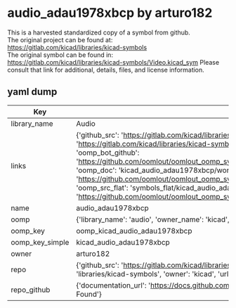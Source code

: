 # audio_adau1978xbcp by arturo182  
This is a harvested standardized copy of a symbol from github.  
The original project can be found at:  
https://gitlab.com/kicad/libraries/kicad-symbols  
The original symbol can be found in:
https://gitlab.com/kicad/libraries/kicad-symbols/Video.kicad_sym
Please consult that link for additional, details, files, and license information.  
## yaml dump  
| Key | Value |  
| --- | --- |  
| library_name | Audio |  
| links | {'github_src': 'https://gitlab.com/kicad/libraries/kicad-symbols/Video.kicad_sym', 'github_src_repo': 'https://gitlab.com/kicad/libraries/kicad-symbols', 'oomp_bot': 'kicad_audio_adau1978xbcp/working', 'oomp_bot_github': 'https://github.com/oomlout/oomlout_oomp_symbol_bot/tree/main/kicad_audio_adau1978xbcp/working', 'oomp_doc': 'kicad_audio_adau1978xbcp/working', 'oomp_doc_github': 'https://github.com/oomlout/oomlout_oomp_symbol_doc/tree/main/kicad_audio_adau1978xbcp/working', 'oomp_src_flat': 'symbols_flat/kicad_audio_adau1978xbcp/working', 'oomp_src_flat_github': 'https://github.com/oomlout/oomlout_oomp_symbol_src/tree/main/kicad_audio_adau1978xbcp/working'} |  
| name | audio_adau1978xbcp |  
| oomp | {'library_name': 'audio', 'owner_name': 'kicad', 'symbol_name': 'audio_adau1978xbcp'} |  
| oomp_key | oomp_kicad_audio_adau1978xbcp |  
| oomp_key_simple | kicad_audio_adau1978xbcp |  
| owner | arturo182 |  
| repo | {'github_src': 'https://gitlab.com/kicad/libraries/kicad-symbols/Video.kicad_sym', 'name': 'libraries/kicad-symbols', 'owner': 'kicad', 'url': 'https://gitlab.com/kicad/libraries/kicad-symbols'} |  
| repo_github | {'documentation_url': 'https://docs.github.com/rest/repos/repos#get-a-repository', 'message': 'Not Found'} |  


